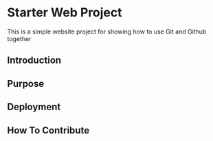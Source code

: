 # Starter Web Project

This is a simple website project for showing how to use Git and Github together

## Introduction

## Purpose

## Deployment

## How To Contribute